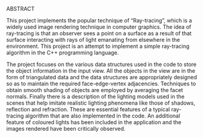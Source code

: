 ABSTRACT

This project implements the popular technique of “Ray-tracing”, which is a widely used image rendering technique in computer graphics. The idea of ray-tracing is that an observer sees a point on a surface as a result of that surface interacting with rays of light emanating from elsewhere in the environment. This project is an attempt to implement a simple ray-tracing algorithm in the C++ programming language.

The project focuses on the various data structures used in the code to store the object information in the input view. All the objects in the view are in the form of triangulated data and the data structures are appropriately designed so as to maintain the required face-edge-vertex adjacencies. Techniques to obtain smooth shading of objects are employed by averaging the facet normals.  Finally there is a description of the lighting models used in the scenes that help imitate realistic lighting phenomena like those of shadows, reflection and refraction. These are essential features of a typical ray-tracing algorithm that are also implemented in the code. An additional feature of coloured lights has been included in the application and the images rendered have been critically observed. 
